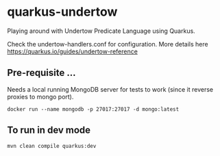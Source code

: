 # quarkus-undertow
Playing around with Undertow Predicate Language using Quarkus.

Check the undertow-handlers.conf for configuration.
More details here https://quarkus.io/guides/undertow-reference

## Pre-requisite ...
Needs a local running MongoDB server for tests to work (since it reverse proxies to mongo port).
```
docker run --name mongodb -p 27017:27017 -d mongo:latest
```

## To run in dev mode
```
mvn clean compile quarkus:dev
```

